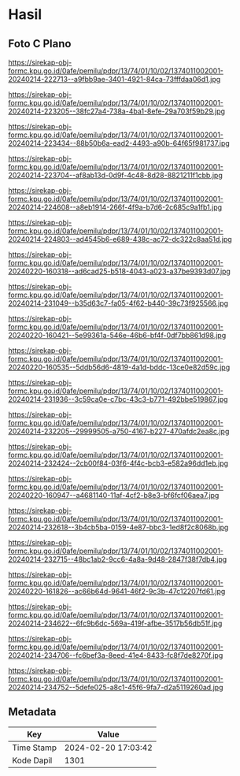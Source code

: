 # Hasil

## Foto C Plano

https://sirekap-obj-formc.kpu.go.id/0afe/pemilu/pdpr/13/74/01/10/02/1374011002001-20240214-222713--a9fbb9ae-3401-4921-84ca-73fffdaa06d1.jpg

https://sirekap-obj-formc.kpu.go.id/0afe/pemilu/pdpr/13/74/01/10/02/1374011002001-20240214-223205--38fc27a4-738a-4ba1-8efe-29a703f59b29.jpg

https://sirekap-obj-formc.kpu.go.id/0afe/pemilu/pdpr/13/74/01/10/02/1374011002001-20240214-223434--88b50b6a-ead2-4493-a90b-64f65f981737.jpg

https://sirekap-obj-formc.kpu.go.id/0afe/pemilu/pdpr/13/74/01/10/02/1374011002001-20240214-223704--af8ab13d-0d9f-4c48-8d28-8821211f1cbb.jpg

https://sirekap-obj-formc.kpu.go.id/0afe/pemilu/pdpr/13/74/01/10/02/1374011002001-20240214-224608--a8eb1914-266f-4f9a-b7d6-2c685c9a1fb1.jpg

https://sirekap-obj-formc.kpu.go.id/0afe/pemilu/pdpr/13/74/01/10/02/1374011002001-20240214-224803--ad4545b6-e689-438c-ac72-dc322c8aa51d.jpg

https://sirekap-obj-formc.kpu.go.id/0afe/pemilu/pdpr/13/74/01/10/02/1374011002001-20240220-160318--ad6cad25-b518-4043-a023-a37be9393d07.jpg

https://sirekap-obj-formc.kpu.go.id/0afe/pemilu/pdpr/13/74/01/10/02/1374011002001-20240214-231049--b35d63c7-fa05-4f62-b440-39c73f925566.jpg

https://sirekap-obj-formc.kpu.go.id/0afe/pemilu/pdpr/13/74/01/10/02/1374011002001-20240220-160421--5e99361a-546e-46b6-bf4f-0df7bb861d98.jpg

https://sirekap-obj-formc.kpu.go.id/0afe/pemilu/pdpr/13/74/01/10/02/1374011002001-20240220-160535--5ddb56d6-4819-4a1d-bddc-13ce0e82d59c.jpg

https://sirekap-obj-formc.kpu.go.id/0afe/pemilu/pdpr/13/74/01/10/02/1374011002001-20240214-231936--3c59ca0e-c7bc-43c3-b771-492bbe519867.jpg

https://sirekap-obj-formc.kpu.go.id/0afe/pemilu/pdpr/13/74/01/10/02/1374011002001-20240214-232205--29999505-a750-4167-b227-470afdc2ea8c.jpg

https://sirekap-obj-formc.kpu.go.id/0afe/pemilu/pdpr/13/74/01/10/02/1374011002001-20240214-232424--2cb00f84-03f6-4f4c-bcb3-e582a96dd1eb.jpg

https://sirekap-obj-formc.kpu.go.id/0afe/pemilu/pdpr/13/74/01/10/02/1374011002001-20240220-160947--a4681140-11af-4cf2-b8e3-bf6fcf06aea7.jpg

https://sirekap-obj-formc.kpu.go.id/0afe/pemilu/pdpr/13/74/01/10/02/1374011002001-20240214-232618--3b4cb5ba-0159-4e87-bbc3-1ed8f2c8068b.jpg

https://sirekap-obj-formc.kpu.go.id/0afe/pemilu/pdpr/13/74/01/10/02/1374011002001-20240214-232715--48bc1ab2-9cc6-4a8a-9d48-2847f38f7db4.jpg

https://sirekap-obj-formc.kpu.go.id/0afe/pemilu/pdpr/13/74/01/10/02/1374011002001-20240220-161826--ac66b64d-9641-46f2-9c3b-47c12207fd61.jpg

https://sirekap-obj-formc.kpu.go.id/0afe/pemilu/pdpr/13/74/01/10/02/1374011002001-20240214-234622--6fc9b6dc-569a-419f-afbe-3517b56db51f.jpg

https://sirekap-obj-formc.kpu.go.id/0afe/pemilu/pdpr/13/74/01/10/02/1374011002001-20240214-234706--fc6bef3a-8eed-41e4-8433-fc8f7de8270f.jpg

https://sirekap-obj-formc.kpu.go.id/0afe/pemilu/pdpr/13/74/01/10/02/1374011002001-20240214-234752--5defe025-a8c1-45f6-9fa7-d2a5119260ad.jpg


## Metadata

| Key        | Value               |
| ---------- | ------------------- |
| Time Stamp | 2024-02-20 17:03:42 |
| Kode Dapil | 1301                |



